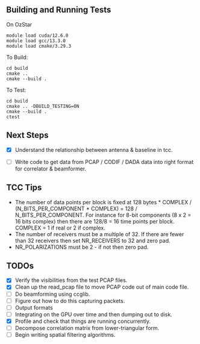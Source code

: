 


## Building and Running Tests

On OzStar
```
module load cuda/12.6.0
module load gcc/13.3.0
module load cmake/3.29.3
```

To Build:
```
cd build
cmake ..
cmake --build .
```

To Test:
```
cd build
cmake .. -DBUILD_TESTING=ON
cmake --build .
ctest
```


## Next Steps
- [x] Understand the relationship between antenna & baseline in tcc.
- [ ] Write code to get data from PCAP / CODIF / DADA data into right format for correlator & beamformer.


## TCC Tips

- The number of data points per block is fixed at 128 bytes * COMPLEX / (N_BITS_PER_COMPONENT * COMPLEX) = 128 / N_BITS_PER_COMPONENT. For instance for 8-bit components (8 x 2 = 16 bits complex) then there are 128/8 = 16 time points per block. COMPLEX = 1 if real or 2 if complex.
- The number of receivers must be a multiple of 32. If there are fewer than 32 receivers then set NR_RECEIVERS to 32 and zero pad. 
- NR_POLARIZATIONS must be 2 - if not then zero pad.


## TODOs

- [x] Verify the visibilities from the test PCAP files.
- [x] Clean up the read_pcap file to move PCAP code out of main code file.
- [ ] Do beamforming using ccglib.
- [ ] Figure out how to do this capturing packets.
- [ ] Output formats
- [ ] Integrating on the GPU over time and then dumping out to disk.
- [x] Profile and check that things are running concurrently.
- [ ] Decompose correlation matrix from lower-triangular form.
- [ ] Begin writing spatial filtering algorithms.
